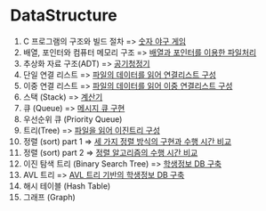# DataStructure
1. C 프로그램의 구조와 빌드 절차  =>  [숫자 야구 게임](1.숫자_야구게임)
2. 배열, 포인터와 컴퓨터 메모리 구조  =>  [배열과 포인터를 이용한 파일처리](2.배열과_포인터를_이용한_파일_처리)
3. 추상화 자료 구조(ADT) =>  [공기청정기](3.공기청정기)
4. 단일 연결 리스트  =>  [파일의 데이터를 읽어 연결리스트 구성](4.파일의_데이터를_읽어_연결리스트_구성)
5. 이중 연결 리스트  =>  [파일의 데이터를 읽어 이중 연결리스트 구성](5.파일의_데이터를_읽어_이중_연결_리스트_구성)
6. 스택 (Stack) =>  [계산기](6.계산기)
7. 큐 (Queue)  =>  [메시지 큐 구현](7.메시지_큐_구현)
8. 우선순위 큐 (Priority Queue)
9. 트리(Tree) =>  [파일을 읽어 이진트리 구성](9.파일을_읽어_이진_트리_구성하기)
10. 정렬 (sort) part 1  =>  [세 가지 정렬 방식의 구현과 수행 시간 비교](10.세_가지_정렬_방식의_구현과_수행_시간_비교)
11. 정렬 (sort) part 2  =>  [정렬 알고리즘의 수행 시간 비교](11.정렬_알고리즘의_수행_시간_비교)
12. 이진 탐색 트리 (Binary Search Tree) =>  [학생정보 DB 구축](12.학생_정보_DB_구축)
13. AVL 트리  =>  [AVL 트리 기반의 학생정보 DB 구축](13.AVL_트리_기반의_학생_정보_DB_구축)
14. 해시 테이블 (Hash Table)
15. 그래프 (Graph)
